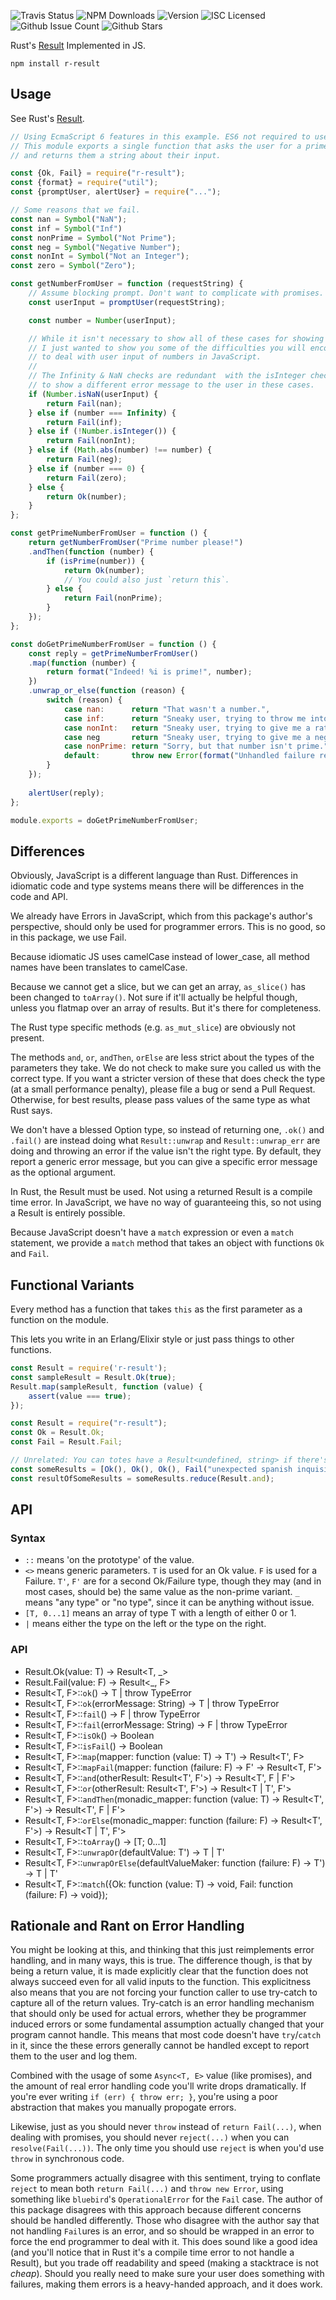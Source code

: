 ![Travis Status](https://img.shields.io/travis/Havvy/result.svg) ![NPM Downloads](https://img.shields.io/npm/dm/r-result.svg) ![Version](https://img.shields.io/npm/v/r-result.svg) ![ISC Licensed](https://img.shields.io/npm/l/r-result.svg) ![Github Issue Count](https://img.shields.io/github/issues/havvy/result.svg) ![Github Stars](https://img.shields.io/github/stars/Havvy/result.svg)

Rust's [Result](http://doc.rust-lang.org/std/result/enum.Result.html) Implemented in JS.

```
npm install r-result
```

## Usage

See Rust's [Result](http://doc.rust-lang.org/std/result/enum.Result.html).


```javascript
// Using EcmaScript 6 features in this example. ES6 not required to use package.
// This module exports a single function that asks the user for a prime number,
// and returns them a string about their input.

const {Ok, Fail} = require("r-result");
const {format} = require("util");
const {promptUser, alertUser} = require("...");

// Some reasons that we fail.
const nan = Symbol("NaN");
const inf = Symbol("Inf")
const nonPrime = Symbol("Not Prime");
const neg = Symbol("Negative Number");
const nonInt = Symbol("Not an Integer");
const zero = Symbol("Zero");

const getNumberFromUser = function (requestString) {
    // Assume blocking prompt. Don't want to complicate with promises.
    const userInput = promptUser(requestString);

    const number = Number(userInput);

    // While it isn't necessary to show all of these cases for showing how to use Result,
    // I just wanted to show you some of the difficulties you will encounter when trying
    // to deal with user input of numbers in JavaScript.
    //
    // The Infinity & NaN checks are redundant  with the isInteger check, except we want
    // to show a different error message to the user in these cases.
    if (Number.isNaN(userInput) {
        return Fail(nan);
    } else if (number === Infinity) {
        return Fail(inf);
    } else if (!Number.isInteger()) {
        return Fail(nonInt);
    } else if (Math.abs(number) !== number) {
        return Fail(neg);
    } else if (number === 0) {
        return Fail(zero);
    } else {
        return Ok(number);
    }
};

const getPrimeNumberFromUser = function () {
    return getNumberFromUser("Prime number please!")
    .andThen(function (number) {
        if (isPrime(number)) {
            return Ok(number);
            // You could also just `return this`.
        } else {
            return Fail(nonPrime);
        }
    });
};

const doGetPrimeNumberFromUser = function () {
    const reply = getPrimeNumberFromUser()
    .map(function (number) {
        return format("Indeed! %i is prime!", number);
    })
    .unwrap_or_else(function (reason) {
        switch (reason) {
            case nan:      return "That wasn't a number.",
            case inf:      return "Sneaky user, trying to throw me into an infinite loop with Infinity.",
            case nonInt:   return "Sneaky user, trying to give me a rational number instead of an integer.",
            case neg       return "Sneaky user, trying to give me a negative number...",
            case nonPrime: return "Sorry, but that number isn't prime.",
            default:       throw new Error(format("Unhandled failure reason: %s", reason))
        }
    });
    
    alertUser(reply);
};

module.exports = doGetPrimeNumberFromUser;
```

## Differences

Obviously, JavaScript is a different language than Rust. Differences in idiomatic code
and type systems means there will be differences in the code and API.

We already have Errors in JavaScript, which from this package's author's perspective,
should only be used for programmer errors. This is no good, so in this package, we use Fail.

Because idiomatic JS uses camelCase instead of lower_case, all method names have been
translates to camelCase.

Because we cannot get a slice, but we can get an array, `as_slice()` has been
changed to `toArray()`. Not sure if it'll actually be helpful though, unless
you flatmap over an array of results. But it's there for completeness.

The Rust type specific methods (e.g. `as_mut_slice`) are obviously not present.

The methods `and`, `or`, `andThen`, `orElse` are less strict about the types of the
parameters they take. We do not check to make sure you called us with the correct
type. If you want a stricter version of these that does check the type (at a
small performance penalty), please file a bug or send a Pull Request. Otherwise,
for best results, please pass values of the same type as what Rust says.

We don't have a blessed Option type, so instead of returning one, `.ok()` and `.fail()`
are instead doing what `Result::unwrap` and `Result::unwrap_err` are doing and throwing
an error if the value isn't the right type. By default, they report a generic error message,
but you can give a specific error message as the optional argument.

In Rust, the Result must be used. Not using a returned Result is a compile time error.
In JavaScript, we have no way of guaranteeing this, so not using a Result is entirely possible.

Because JavaScript doesn't have a `match` expression or even a `match` statement,
we provide a `match` method that takes an object with functions `Ok` and `Fail`.

## Functional Variants

Every method has a function that takes `this` as the first parameter as a function on the module.

This lets you write in an Erlang/Elixir style or just pass things to other functions.

```javascript
const Result = require('r-result');
const sampleResult = Result.Ok(true);
Result.map(sampleResult, function (value) {
    assert(value === true);
});
```

```javascript
const Result = require("r-result");
const Ok = Result.Ok;
const Fail = Result.Fail;

// Unrelated: You can totes have a Result<undefined, string> if there's no good value for Ok.
const someResults = [Ok(), Ok(), Ok(), Fail("unexpected spanish inquisition"), Ok()];
const resultOfSomeResults = someResults.reduce(Result.and);
```

## API

### Syntax

* `::` means 'on the prototype' of the value.
* `<>` means generic parameters. `T` is used for an Ok value. `F` is used for a Failure. `T'`, `F'` are for a second Ok/Failure type, though they may (and in most cases, should be) the same value as the non-prime variant. `_` means "any type" or "no type", since it can be anything without issue.
* `[T, 0...1]` means an array of type T with a length of either 0 or 1.
* `|` means either the type on the left or the type on the right.

### API

* Result.Ok(value: T) -> Result<T, _>
* Result.Fail(value: F) -> Result<_, F>
* Result<T, F>::`ok`() -> T | throw TypeError
* Result<T, F>::`ok`(errorMessage: String) -> T | throw TypeError
* Result<T, F>::`fail`() -> F | throw TypeError
* Result<T, F>::`fail`(errorMessage: String) -> F | throw TypeError
* Result<T, F>::`isOk`() -> Boolean
* Result<T, F>::`isFail`() -> Boolean
* Result<T, F>::`map`(mapper: function (value: T) -> T') -> Result<T', F>
* Result<T, F>::`mapFail`(mapper: function (failure: F) -> F' -> Result<T, F'>
* Result<T, F>::`and`(otherResult: Result<T', F'>) -> Result<T', F | F'>
* Result<T, F>::`or`(otherResult: Result<T', F'>) -> Result<T | T', F'>
* Result<T, F>::`andThen`(monadic_mapper: function (value: T) -> Result<T', F'>) -> Result<T', F | F'>
* Result<T, F>::`orElse`(monadic_mapper: function (failure: F) -> Result<T', F'>) -> Result<T | T', F'>
* Result<T, F>::`toArray`() -> [T; 0...1]
* Result<T, F>::`unwrapOr`(defaultValue: T') -> T | T'
* Result<T, F>::`unwrapOrElse`(defaultValueMaker: function (failure: F) -> T') -> T | T'
* Result<T, F>::`match`({Ok: function (value: T) -> void, Fail: function (failure: F) -> void});

## Rationale and Rant on Error Handling

You might be looking at this, and thinking that this just reimplements error handling,
and in many ways, this is true. The difference though, is that by being a return value,
it is made explicitly clear that the function does not always succeed even for all
valid inputs to the function. This explicitness also means that you are not forcing
your function caller to use try-catch to capture all of the return values. Try-catch
is an error handling mechanism that should only be used for actual errors, whether they
be programmer induced errors or some fundamental assumption actually changed that your
program cannot handle. This means that most code doesn't have `try`/`catch` in it, since the
these errors generally cannot be handled except to report them to the user and log them.

Combined with the usage of some `Async<T, E>` value (like promises), and the amount of
real error handling code you'll write drops dramatically. If you're ever writing
`if (err) { throw err; }`, you're using a poor abstraction that makes you manually
propogate errors.

Likewise, just as you should never `throw` instead of `return Fail(...)`, when dealing
with promises, you should never `reject(...)` when you can `resolve(Fail(...))`. The
only time you should use `reject` is when you'd use `throw` in synchronous code.

Some programmers actually disagree with this sentiment, trying to conflate `reject` to
mean both `return Fail(...)` and `throw new Error`, using something like `bluebird`'s
`OperationalError` for the `Fail` case. The author of this package disagrees with this
approach because different concerns should be handled differently. Those who disagree
with the author say that not handling `Fail`ures is an error, and so should be wrapped
in an error to force the end programmer to deal with it. This does sound like a good
idea (and you'll notice that in Rust it's a compile time error to not handle a Result),
but you trade off readability and speed (making a stacktrace is not *cheap*). Should you
really need to make sure your user does something with failures, making them errors is
a heavy-handed approach, and it does work.
